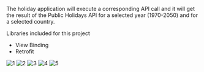 The holiday application will execute a corresponding API call and it will get the result of the Public Holidays API for a selected year (1970-2050) and for a selected country.

Libraries included for this project
- View Binding
- Retrofit

![1](https://user-images.githubusercontent.com/109162046/196774363-8404833d-0989-404d-85c2-35b0c6e375ba.png)
![2](https://user-images.githubusercontent.com/109162046/196774371-ee8f70f8-fbc3-4692-8734-34808d68fdb6.png)
![3](https://user-images.githubusercontent.com/109162046/196774384-4741becd-15f4-4164-816f-3a1408fb5cba.png)
![4](https://user-images.githubusercontent.com/109162046/196774395-81be4f3b-fdfb-4606-bba6-2f814a562f7e.png)
![5](https://user-images.githubusercontent.com/109162046/196774407-b592c229-fa42-4918-9885-967b47184af8.png)
